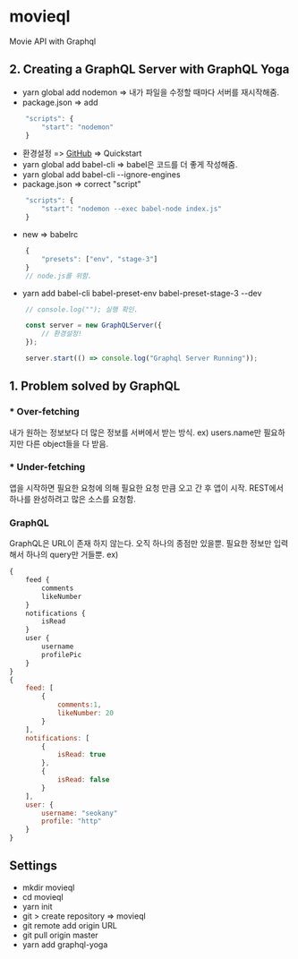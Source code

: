 # movieql
Movie API with Graphql

## 2. Creating a GraphQL Server with GraphQL Yoga

- yarn global add nodemon => 내가 파일을 수정할 때마다 서버를 재시작해줌.
- package.json => add
```js
    "scripts": {
        "start": "nodemon"
    } 
```
- 환경설정 => [GitHub](https://github.com/prismagraphql/graphql-yoga) => Quickstart
- yarn global add babel-cli
=> babel은 코드를 더 좋게 작성해줌.
- yarn global add babel-cli --ignore-engines
- package.json => correct "script"
```js
    "scripts": {
        "start": "nodemon --exec babel-node index.js"
    }
```
- new => babelrc
```js
    {
        "presets": ["env", "stage-3"]
    }
    // node.js를 위함.
```
- yarn add babel-cli babel-preset-env babel-preset-stage-3 --dev
```js
    // console.log(""); 실행 확인.

    const server = new GraphQLServer({
        // 환경설정!
    });

    server.start(() => console.log("Graphql Server Running"));
```



## 1. Problem solved by GraphQL
### * Over-fetching
내가 원하는 정보보다 더 많은 정보를 서버에서 받는 방식.
ex) users.name만 필요하지만 다른 object들을 다 받음.
### * Under-fetching
앱을 시작하면 필요한 요청에 의해 필요한 요청 만큼 오고 간 후 앱이 시작.
REST에서 하나를 완성하려고 많은 소스를 요청함.
### GraphQL
GraphQL은 URL이 존재 하지 않는다. 
오직 하나의 종점만 있을뿐.
필요한 정보만 입력해서 하나의 query만 거들뿐.
ex) 
```js
{
    feed {
        comments
        likeNumber
    }
    notifications {
        isRead
    }
    user {
        username
        profilePic
    }
}
{
    feed: [
        {
            comments:1,
            likeNumber: 20
        }
    ],
    notifications: [
        {
            isRead: true
        },
        {
            isRead: false
        }
    ],
    user: {
        username: "seokany"
        profile: "http"
    }
}
```
## Settings
- mkdir movieql
- cd movieql
- yarn init
- git > create repository => movieql
- git remote add origin URL
- git pull origin master
- yarn add graphql-yoga

